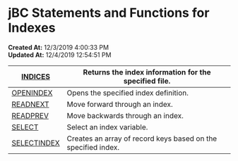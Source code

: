 # jBC Statements and Functions for Indexes

**Created At:** 12/3/2019 4:00:33 PM  
**Updated At:** 12/4/2019 12:54:51 PM  





| [INDICES](/36868-jbase-basic/293268-indices)<br> | Returns the index information for the specified file.<br> |
| --- | --- |
| [OPENINDEX](/36868-jbase-basic/277541-openindex)<br> | Opens the specified index definition.<br> |
| [READNEXT](/36868-jbase-basic/readnext-key)<br> | Move forward through an index.<br> |
| [READPREV](/36868-jbase-basic/278660-readprev)<br> | Move backwards through an index.<br> |
| [SELECT](/48152-indexes/select-with-index)<br> | Select an index variable.<br> |
| [SELECTINDEX](/36868-jbase-basic/selectindex)<br> | Creates an array of record keys based on the specified index.<br> |



